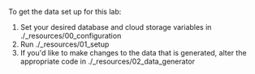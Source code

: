 To get the data set up for this lab:
1. Set your desired database and cloud storage variables in ./_resources/00_configuration 
2. Run ./_resources/01_setup
3. If you'd like to make changes to the data that is generated, alter the appropriate code in ./_resources/02_data_generator